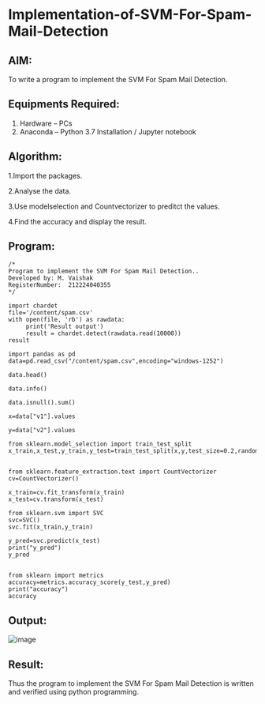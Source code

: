# Implementation-of-SVM-For-Spam-Mail-Detection

## AIM:
To write a program to implement the SVM For Spam Mail Detection.

## Equipments Required:
1. Hardware – PCs
2. Anaconda – Python 3.7 Installation / Jupyter notebook

## Algorithm:

1.Import the packages. 

2.Analyse the data. 

3.Use modelselection and Countvectorizer to preditct the values. 

4.Find the accuracy and display the result.

## Program:
```
/*
Program to implement the SVM For Spam Mail Detection..
Developed by: M. Vaishak
RegisterNumber:  212224040355
*/
 
import chardet
file='/content/spam.csv'
with open(file, 'rb') as rawdata:
     print('Result output')
     result = chardet.detect(rawdata.read(10000))
result

import pandas as pd
data=pd.read_csv("/content/spam.csv",encoding="windows-1252")

data.head()

data.info()

data.isnull().sum()

x=data["v1"].values

y=data["v2"].values

from sklearn.model_selection import train_test_split
x_train,x_test,y_train,y_test=train_test_split(x,y,test_size=0.2,random_state=0)


from sklearn.feature_extraction.text import CountVectorizer 
cv=CountVectorizer()

x_train=cv.fit_transform(x_train)
x_test=cv.transform(x_test)

from sklearn.svm import SVC
svc=SVC()
svc.fit(x_train,y_train)

y_pred=svc.predict(x_test)
print("y_pred")
y_pred


from sklearn import metrics
accuracy=metrics.accuracy_score(y_test,y_pred)
print("accuracy")
accuracy

```

## Output:

![image](https://github.com/user-attachments/assets/52053fab-d4b1-4fda-a801-423434dd6445)


## Result:
Thus the program to implement the SVM For Spam Mail Detection is written and verified using python programming.
